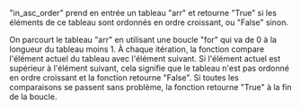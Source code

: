 "in_asc_order" prend en entrée un tableau "arr" et retourne "True" si les éléments de ce tableau sont ordonnés en ordre croissant, ou "False" sinon.

On parcourt le tableau "arr" en utilisant une boucle "for" qui va de 0 à la longueur du tableau moins 1. À chaque itération, la fonction compare l'élément actuel du tableau avec l'élément suivant. Si l'élément actuel est supérieur à l'élément suivant, cela signifie que le tableau n'est pas ordonné en ordre croissant et la fonction retourne "False". Si toutes les comparaisons se passent sans problème, la fonction retourne "True" à la fin de la boucle.
